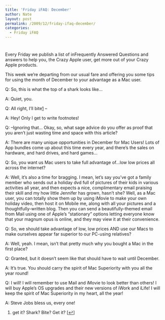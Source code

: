 ```yaml
---
title: 'Friday iFAQ: December'
author: Nate
layout: post
permalink: /2009/12/friday-ifaq-december/
categories:
  - Friday iFAQ
---
```

# 

Every Friday we publish a list of inFrequently Answered Questions and answers to help you, the Crazy Apple user, get more out of your Crazy Apple products. 

This week we’re departing from our usual fare and offering you some tips for using the month of December to your advantage as a Mac user.

Q: So, this is what the top of a shark looks like…

A: Quiet, you.

Q: All right, I’ll bite[1][1] –

 [1]: #footnote_0_615 "get it? Shark? Bite?  Get it?"

A: Hey! Only I get to write footnotes!

Q: –Ignoring that… Okay, so, what sage advice do you offer as proof that you aren’t just wasting time and space with this article?

A: There are many unique opportunities in December for Mac Users! Lots of App bundles come up about this time every year, and there’s the sales on hardware, and hard drives, and hard games…

Q: So, you want us Mac users to take full advantage of…low low prices all across the internet?

A: Well, it’s also a time for bragging. I mean, let’s say you’ve got a family member who sends out a holiday dvd full of pictures of their kids in various activities all year, and then expects a nice, complimentary email praising their skill and my how little Jennifer has grown, hasn’t she? Well, as a Mac user, you can totally show them up by using iMovie to make your own holiday video, then host it on Mobile me, along with all your pictures and a thoughtfully-written blog. Then you can send a beautifully-themed email from Mail using one of Apple’s “stationary” options letting everyone know that your magnum opus is online, and they may view it at their convenience.

Q: So, we should take advantage of low, low prices AND use our Macs to make ourselves appear far superior to our PC-using relatives?

A: Well, yeah. I mean, isn’t that pretty much why you bought a Mac in the first place?

Q: Granted, but it doesn’t seem like that should have to wait until December. 

A: It’s true. You should carry the spirit of Mac Superiority with you all the year round!

Q: I will! I will remember to use Mail and iMovie to look better than others! I will buy Apple’s OS upgrades and their new versions of iWork and iLife! I will keep the spirit of Mac Superiority in my heart, all the year!

A: Steve Jobs bless us, every one!

1.  get it? Shark? Bite? Get it? [[↩][2]]

 [2]: #identifier_0_615
